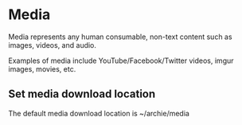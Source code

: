 # Media

Media represents any human consumable, non-text content such as images, videos, and audio.

Examples of media include YouTube/Facebook/Twitter videos, imgur images, movies, etc.

## Set media download location

The default media download location is ~/archie/media